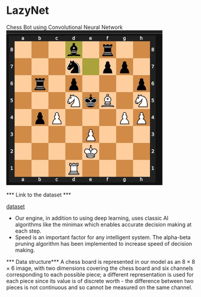 # LazyNet
Chess Bot using Convolutional Neural Network
![image](https://github.com/rahulrao9/LazyNet/blob/main/board.png)

*** Link to the dataset ***

[dataset](https://drive.google.com/file/d/1LdWdLlfct93WfNNdiraBxJnBUqT3Oxll/view)

* Our engine, in addition to using deep learning, uses classic AI algorithms like the minimax which enables accurate decision making at each step.
* Speed is an important factor for any intelligent system. The alpha-beta pruning algorithm has been implemented to increase speed of decision making.

*** Data structure***
A chess board is represented in our model as an 8 × 8 × 6 image, with two dimensions covering the chess board and six channels corresponding to each possible piece; a different representation is used for each piece since its value is of discrete worth - the difference between two pieces is not continuous and so cannot be measured on the same channel.
